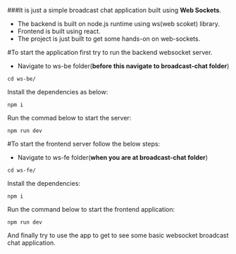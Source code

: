 ###It is just a simple broadcast chat application built using **Web Sockets**.
- The backend is built on node.js runtime using ws(web scoket) library.
- Frontend is built using react.
- The project is just built to get some hands-on on web-sockets.

#To start the application first try to run the backend websocket server.
- Navigate to ws-be folder(**before this navigate to broadcast-chat folder**)
```
cd ws-be/
```
Install the dependencies as below:
```
npm i
```
Run the commad below to start the server:
```
npm run dev
```

#To start the frontend server follow the below steps:
- Navigate to ws-fe folder(**when you are at broadcast-chat folder**)
```
cd ws-fe/
```
Install the dependencies:
```
npm i
```
Run the command below to start the frontend application:
```
npm run dev
```

And finally try to use the app to get to see some basic websocket broadcast chat application.
